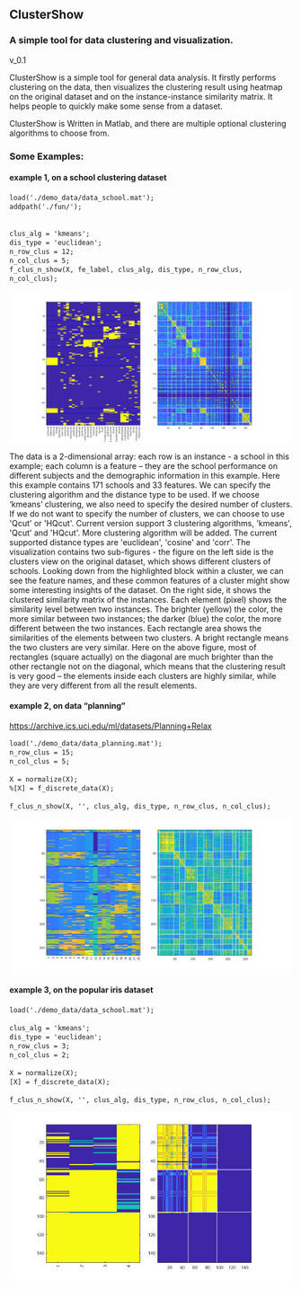 ## ClusterShow
### A simple tool for data clustering and visualization.
v_0.1

ClusterShow is a simple tool for general data analysis. It firstly performs clustering on the data, then visualizes the clustering result using heatmap on the original dataset and on the instance-instance similarity matrix. It helps people to quickly make some sense from a dataset. 

ClusterShow is Written in Matlab, and there are multiple optional clustering algorithms to choose from. 


### Some Examples:

#### example 1, on a school clustering dataset
```
load('./demo_data/data_school.mat');
addpath('./fun/');
 

clus_alg = 'kmeans';
dis_type = 'euclidean';
n_row_clus = 12;
n_col_clus = 5;
f_clus_n_show(X, fe_label, clus_alg, dis_type, n_row_clus, n_col_clus);

```

![alt text](https://github.com/gozhen/ClusterShow/blob/master/fig/eg1.png "")

The data is a 2-dimensional array: each row is an instance - a school in this example; each column is a feature – they are the school performance on different subjects and the demographic information in this example. Here this example contains 171 schools and 33 features.
We can specify the clustering algorithm and the distance type to be used. If we choose ‘kmeans’ clustering, we also need to specify the desired number of clusters. If we do not want to specify the number of clusters, we can choose to use 'Qcut' or 'HQcut'. Current version support 3 clustering algorithms, 'kmeans', 'Qcut' and 'HQcut'. More clustering algorithm will be added. The current supported distance types are 'euclidean', 'cosine' and 'corr'.
The visualization contains two sub-figures - the figure on the left side is the clusters view on the original dataset, which shows different clusters of schools. Looking down from the highlighted block within a cluster, we can see the feature names, and these common features of a cluster might show some interesting insights of the dataset. On the right side, it shows the clustered similarity matrix of the instances. Each element (pixel) shows the similarity level between two instances. The brighter (yellow) the color, the more similar between two instances; the darker (blue) the color, the more different between the two instances. Each rectangle area shows the similarities of the elements between two clusters. A bright rectangle means the two clusters are very similar. Here on the above figure, most of rectangles (square actually) on the diagonal are much brighter than the other rectangle not on the diagonal,  which means that the clustering result is very good – the elements inside each clusters are highly similar, while they are very different from all the result elements. 


#### example 2, on data “planning”

https://archive.ics.uci.edu/ml/datasets/Planning+Relax

```
load('./demo_data/data_planning.mat');
n_row_clus = 15;
n_col_clus = 5;
 
X = normalize(X);
%[X] = f_discrete_data(X);
 
f_clus_n_show(X, '', clus_alg, dis_type, n_row_clus, n_col_clus);

```

![alt text](https://github.com/gozhen/ClusterShow/blob/master/fig/eg2.png "")


#### example 3, on the popular iris dataset

```
load('./demo_data/data_school.mat');

clus_alg = 'kmeans';
dis_type = 'euclidean';
n_row_clus = 3;
n_col_clus = 2;
 
X = normalize(X);
[X] = f_discrete_data(X);
 
f_clus_n_show(X, '', clus_alg, dis_type, n_row_clus, n_col_clus);

```

![alt text](https://github.com/gozhen/ClusterShow/blob/master/fig/eg3.png "")









